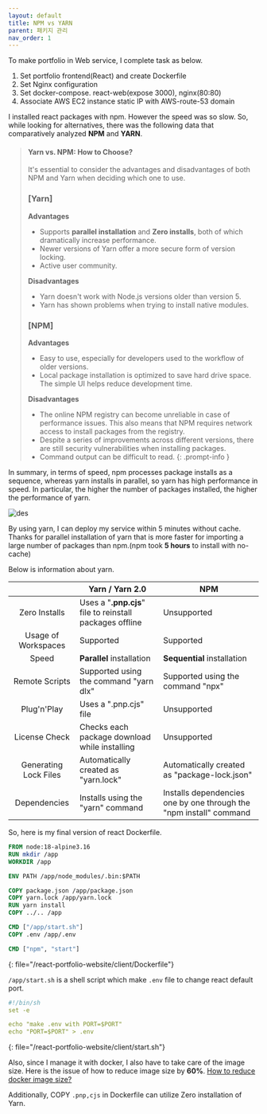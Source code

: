 ```yaml
---
layout: default
title: NPM vs YARN
parent: 패키지 관리
nav_order: 1
---
```


To make portfolio in Web service, I complete task as below.
1.  Set portfolio frontend(React) and create Dockerfile
2.  Set Nginx configuration
3.  Set docker-compose. react-web(expose 3000), nginx(80:80)
4.  Associate AWS EC2 instance static IP with AWS-route-53 domain

I installed react packages with npm. However the speed was so slow.
So, while looking for alternatives, there was the following data that comparatively analyzed **NPM** and **YARN**.



> #### Yarn vs. NPM: How to Choose?
> It's essential to consider the advantages and disadvantages of both NPM and Yarn when deciding which one to use.
> ### [Yarn]
> **Advantages**
> * Supports **parallel installation** and **Zero installs**, both of which dramatically increase performance.
> * Newer versions of Yarn offer a more secure form of version locking.
> * Active user community.
>
> **Disadvantages**
> * Yarn doesn't work with Node.js versions older than version 5.
> * Yarn has shown problems when trying to install native modules.
>
> ### [NPM]
>
> **Advantages**
>
> * Easy to use, especially for developers used to the workflow of older versions.
> * Local package installation is optimized to save hard drive space.
> The simple UI helps reduce development time.
>
> **Disadvantages**
> * The online NPM registry can become unreliable in case of performance issues. This also means that NPM requires network access to install packages from the registry.
> * Despite a series of improvements across different versions, there are still security vulnerabilities when installing packages.
> * Command output can be difficult to read.
{: .prompt-info }


In summary, in terms of speed, npm processes package installs as a sequence, whereas yarn installs in parallel, so yarn has high performance in speed. In particular, the higher the number of packages installed, the higher the performance of yarn.


![des](../../../assets/p/1/yvsn.png)

By using yarn, I can deploy my service within 5 minutes without cache. Thanks for parallel installation of yarn that is more faster for importing a large number of packages than npm.(npm took **5 hours** to install with no-cache)

Below is information about yarn.

|                       | Yarn / Yarn 2.0                                          | NPM                                                                |
| :-------------------: | -------------------------------------------------------- | ------------------------------------------------------------------ |
|     Zero Installs     | Uses a "**.pnp.cjs**" file to reinstall packages offline | Unsupported                                                        |
|  Usage of Workspaces  | Supported                                                | Supported                                                          |
|         Speed         | **Parallel** installation                                | **Sequential** installation                                        |
|    Remote Scripts     | Supported using the command "yarn dlx"                   | Supported using the command "npx"                                  |
|      Plug'n'Play      | Uses a ".pnp.cjs" file                                   | Unsupported                                                        |
|     License Check     | Checks each package download while installing            | Unsupported                                                        |
| Generating Lock Files | Automatically created as "yarn.lock"                     | Automatically created as "package-lock.json"                       |
|     Dependencies      | Installs using the "yarn" command                        | Installs dependencies one by one through the "npm install" command |



So, here is my final version of react Dockerfile.

```dockerfile
FROM node:18-alpine3.16
RUN mkdir /app
WORKDIR /app

ENV PATH /app/node_modules/.bin:$PATH

COPY package.json /app/package.json
COPY yarn.lock /app/yarn.lock
RUN yarn install
COPY ../.. /app

CMD ["/app/start.sh"]
COPY .env /app/.env

CMD ["npm", "start"]
```
{: file="/react-portfolio-website/client/Dockerfile"}


`/app/start.sh` is a shell script which make `.env` file to change react default port.

```yaml
#!/bin/sh
set -e

echo "make .env with PORT=$PORT"
echo "PORT=$PORT" > .env
```
{: file="/react-portfolio-website/client/start.sh"}

Also, since I manage it with docker, I also have to take care of the image size. Here is the issue of how to reduce image size by **60%**. [How to reduce docker image size?](https://github.com/yarnpkg/berry/discussions/3201#discussioncomment-1086179)

Additionally, COPY `.pnp,cjs` in Dockerfile can utilize Zero installation of Yarn.






